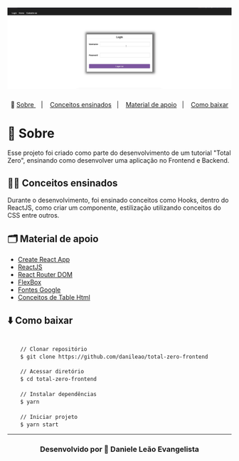<h1>
    <img src="public/apresentacao.gif">
</h1>

<p align="center">🎉
  <a href="#-sobre"> Sobre </a>&nbsp;&nbsp;&nbsp;|&nbsp;&nbsp;&nbsp;
  <a href="#-conceitos-ensinados">Conceitos ensinados</a>&nbsp;&nbsp;&nbsp;|&nbsp;&nbsp;&nbsp;
  <a href="#-material-de-apoio">Material de apoio</a>&nbsp;&nbsp;&nbsp;|&nbsp;&nbsp;&nbsp;
    <a href="#-como-baixar">Como baixar</a>
</p>

# 🔖 Sobre

Esse projeto foi criado como parte do desenvolvimento de um tutorial "Total Zero", ensinando como desenvolver uma aplicação no Frontend e Backend.

## ✍🏻 Conceitos ensinados

Durante o desenvolvimento, foi ensinado conceitos como Hooks, dentro do ReactJS, como criar um componente, estilização utilizando conceitos do CSS entre outros.

## 🗂 Material de apoio

- [Create React App](https://github.com/facebook/create-react-app)
- [ReactJS](https://pt-br.reactjs.org/)
- [React Router DOM](https://reacttraining.com/react-router/web/api/Hooks/usehistory)
- [FlexBox](https://origamid.com/projetos/flexbox-guia-completo/)
- [Fontes Google](https://fonts.google.com/)
- [Conceitos de Table Html](https://www.w3schools.com/tags/tag_th.asp)

## ⬇️ Como baixar

```bash

    // Clonar repositório
    $ git clone https://github.com/danileao/total-zero-frontend

    // Acessar diretório
    $ cd total-zero-frontend

    // Instalar dependências
    $ yarn

    // Iniciar projeto
    $ yarn start
```

---

<h3 align="center">Desenvolvido por  💜  Daniele Leão Evangelista </h3>
